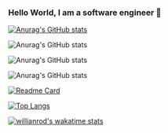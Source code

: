 ### Hello World, I am a software engineer 👋

<!--
**joshwaoti/joshwaoti** is a ✨ _special_ ✨ repository because its `README.md` (this file) appears on your GitHub profile.

Here are some ideas to get you started:

- 🔭 I’m currently working on ...
- 🌱 I’m currently learning ...
- 👯 I’m looking to collaborate on ...
- 🤔 I’m looking for help with ...
- 💬 Ask me about ...
- 📫 How to reach me: ...
- 😄 Pronouns: ...
- ⚡ Fun fact: ...
-->



[![Anurag's GitHub stats](https://github-readme-stats.vercel.app/apijoshwaoti=anuraghazra)](https://github.com/anuraghazra/github-readme-stats)

![Anurag's GitHub stats](https://github-readme-stats.vercel.app/api?joshwaoti=anuraghazra&count_private=true)

![Anurag's GitHub stats](https://github-readme-stats.vercel.app/api?joshwaoti=anuraghazra&show_icons=true)

![Anurag's GitHub stats](https://github-readme-stats.vercel.app/api?joshwaoti=anuraghazra&show_icons=true&theme=radical)

[![Readme Card](https://github-readme-stats.vercel.app/api/pin/?joshwaoti=anuraghazra&repo=github-readme-stats)](https://github.com/anuraghazra/github-readme-stats)

[![Top Langs](https://github-readme-stats.vercel.app/api/top-langs/?joshwaoti=anuraghazra&langs_count=8)](https://github.com/anuraghazra/github-readme-stats)

[![willianrod's wakatime stats](https://github-readme-stats.vercel.app/api/wakatime?joshwaoti=willianrod)](https://github.com/anuraghazra/github-readme-stats)
